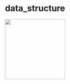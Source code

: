 # data_structure

<img src="https://github.com/sh-sho1kat/University-Management-System/blob/main/app/src/main/res/screenshot/Screenshot_20230920_234648.jpg" width = "200px">
